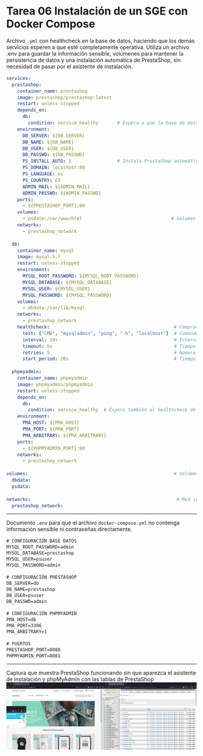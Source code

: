 # Tarea 06 Instalación de un SGE con Docker Compose

Archivo ``.yml`` con healthcheck en la base de datos, haciendo que los demás servicios esperen a que esté completamente operativa. Utiliza un archivo .env para guardar la información sensible, volúmenes para mantener la persistencia de datos y una instalación automática de PrestaShop, sin necesidad de pasar por el asistente de instalación.
`````yaml
services:
  prestashop:
    container_name: prestashop
    image: prestashop/prestashop:latest
    restart: unless-stopped
    depends_on:
      db:
        condition: service_healthy       # Espera a que la base de datos responda
    environment:
      DB_SERVER: ${DB_SERVER}
      DB_NAME: ${DB_NAME}
      DB_USER: ${DB_USER}
      DB_PASSWD: ${DB_PASSWD}
      PS_INSTALL_AUTO: 1                 # Instala PrestaShop automáticamente
      PS_DOMAIN: localhost:80
      PS_LANGUAGE: es
      PS_COUNTRY: ES
      ADMIN_MAIL: ${ADMIN_MAIL}
      ADMIN_PASSWD: ${ADMIN_PASSWD}
    ports:
      - ${PRESTASHOP_PORT}:80
    volumes:
      - psdata:/var/www/html                                 # Volumen para la persistencia de datos
    networks:
      - prestashop_network              

  db:
    container_name: mysql
    image: mysql:5.7
    restart: unless-stopped
    environment:
      MYSQL_ROOT_PASSWORD: ${MYSQL_ROOT_PASSWORD}
      MYSQL_DATABASE: ${MYSQL_DATABASE}
      MYSQL_USER: ${MYSQL_USER}
      MYSQL_PASSWORD: ${MYSQL_PASSWORD}
    volumes:
      - dbdata:/var/lib/mysql
    networks:
      - prestashop_network
    healthcheck:                                              # Comprueba que la base de datos está operativa
      test: ["CMD", "mysqladmin", "ping", "-h", "localhost"]  # Comando que comprueba la conexión
      interval: 10s                                           # Intervalo entre comprobaciones
      timeout: 5s                                             # Tiempo máximo de espera por respuesta 
      retries: 5                                              # Número máximo de intentos
      start_period: 20s                                       # Tiempo de espera inicial antes de iniciar la verificación

  phpmyadmin:
    container_name: phpmyadmin
    image: phpmyadmin/phpmyadmin
    restart: unless-stopped
    depends_on:
      db:
        condition: service_healthy  # Espera también al healthcheck de la base de datos
    environment:
      PMA_HOST: ${PMA_HOST}
      PMA_PORT: ${PMA_PORT}
      PMA_ARBITRARY: ${PMA_ARBITRARY}
    ports:
      - ${PHPMYADMIN_PORT}:80
    networks:
      - prestashop_network

volumes:                                                      # Volúmenes para mantener los datos 
  dbdata:
  psdata:

networks:                                                      # Red interna compartida entre los servicios
  prestashop_network:

`````
---
Documento ``.env`` para que el archivo ``docker-compose.yml`` no contenga información sensible ni contraseñas directamente.
`````shell
# CONFIGURACIÓN BASE DATOS
MYSQL_ROOT_PASSWORD=admin
MYSQL_DATABASE=prestashop
MYSQL_USER=psuser
MYSQL_PASSWORD=admin

# CONFIGURACIÓN PRESTASHOP
DB_SERVER=db
DB_NAME=prestashop
DB_USER=psuser
DB_PASSWD=admin

# CONFIGURACIÓN PHPMYADMIN
PMA_HOST=db
PMA_PORT=3306
PMA_ARBITRARY=1

# PUERTOS
PRESTASHOP_PORT=8080
PHPMYADMIN_PORT=8081
`````
----

Captura que muestra PrestaShop funcionando sin que aparezca el asistente de instalación y phpMyAdmin con las tablas de PrestaShop
![1.PNG](img%2F1.PNG)
